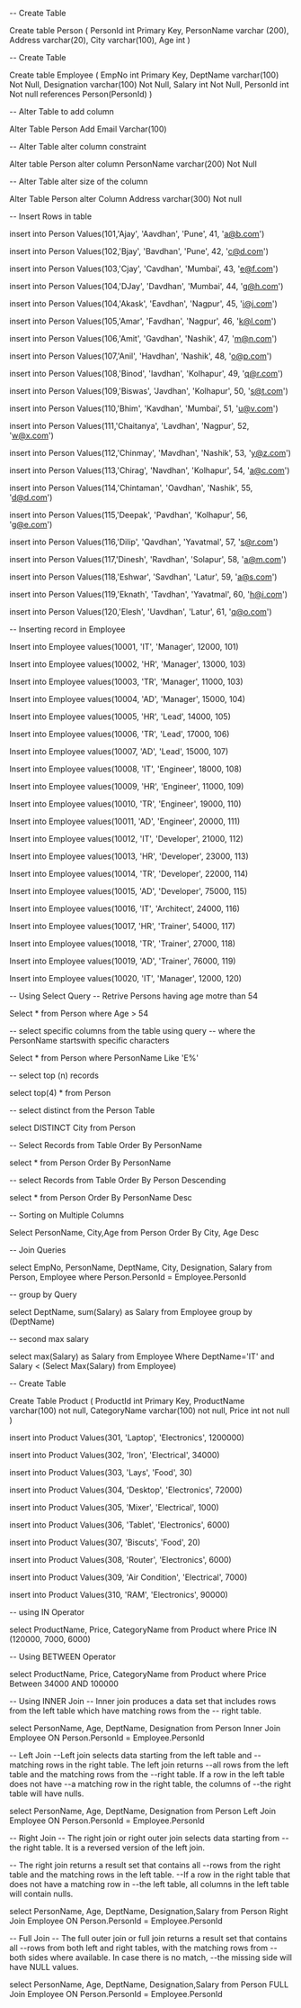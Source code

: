 -- Create Table


Create table Person (
  PersonId int Primary Key,
  PersonName varchar (200),
  Address varchar(20),
  City varchar(100),
  Age int
) 


-- Create Table

Create table Employee (
  EmpNo int Primary Key,
  DeptName varchar(100) Not Null,
  Designation varchar(100) Not Null,
  Salary int Not Null,
  PersonId int Not null references Person(PersonId) 
)

-- Alter Table to add column


Alter Table Person Add  Email Varchar(100)

-- Alter Table alter column constraint



Alter table Person alter column PersonName varchar(200) Not Null 

-- Alter Table alter size of the column


Alter Table Person alter Column Address varchar(300) Not null 

-- Insert Rows in table


insert into Person Values(101,'Ajay', 'Aavdhan', 'Pune', 41, 'a@b.com') 

insert into Person Values(102,'Bjay', 'Bavdhan', 'Pune', 42, 'c@d.com') 

insert into Person Values(103,'Cjay', 'Cavdhan', 'Mumbai', 43, 'e@f.com') 

insert into Person Values(104,'DJay', 'Davdhan', 'Mumbai', 44, 'g@h.com') 

insert into Person Values(104,'Akask', 'Eavdhan', 'Nagpur', 45, 'i@j.com') 

insert into Person Values(105,'Amar', 'Favdhan', 'Nagpur', 46, 'k@l.com') 

insert into Person Values(106,'Amit', 'Gavdhan', 'Nashik', 47, 'm@n.com') 

insert into Person Values(107,'Anil', 'Havdhan', 'Nashik', 48, 'o@p.com') 

insert into Person Values(108,'Binod', 'Iavdhan', 'Kolhapur', 49, 'q@r.com') 

insert into Person Values(109,'Biswas', 'Javdhan', 'Kolhapur', 50, 's@t.com') 

insert into Person Values(110,'Bhim', 'Kavdhan', 'Mumbai', 51, 'u@v.com') 

insert into Person Values(111,'Chaitanya', 'Lavdhan', 'Nagpur', 52, 'w@x.com') 

insert into Person Values(112,'Chinmay', 'Mavdhan', 'Nashik', 53, 'y@z.com') 

insert into Person Values(113,'Chirag', 'Navdhan', 'Kolhapur', 54, 'a@c.com') 

insert into Person Values(114,'Chintaman', 'Oavdhan', 'Nashik', 55, 'd@d.com') 

insert into Person Values(115,'Deepak', 'Pavdhan', 'Kolhapur', 56, 'g@e.com') 

insert into Person Values(116,'Dilip', 'Qavdhan', 'Yavatmal', 57, 's@r.com') 

insert into Person Values(117,'Dinesh', 'Ravdhan', 'Solapur', 58, 'a@m.com') 

insert into Person Values(118,'Eshwar', 'Savdhan', 'Latur', 59, 'a@s.com') 

insert into Person Values(119,'Eknath', 'Tavdhan', 'Yavatmal', 60, 'h@i.com') 

insert into Person Values(120,'Elesh', 'Uavdhan', 'Latur', 61, 'q@o.com') 



-- Inserting record in Employee

Insert into Employee values(10001, 'IT', 'Manager', 12000, 101)

Insert into Employee values(10002, 'HR', 'Manager', 13000, 103)

Insert into Employee values(10003, 'TR', 'Manager', 11000, 103)

Insert into Employee values(10004, 'AD', 'Manager', 15000, 104)

Insert into Employee values(10005, 'HR', 'Lead', 14000, 105)

Insert into Employee values(10006, 'TR', 'Lead', 17000, 106)

Insert into Employee values(10007, 'AD', 'Lead', 15000, 107)

Insert into Employee values(10008, 'IT', 'Engineer', 18000, 108)

Insert into Employee values(10009, 'HR', 'Engineer', 11000, 109)

Insert into Employee values(10010, 'TR', 'Engineer', 19000, 110)

Insert into Employee values(10011, 'AD', 'Engineer', 20000, 111)

Insert into Employee values(10012, 'IT', 'Developer', 21000, 112)

Insert into Employee values(10013, 'HR', 'Developer', 23000, 113)

Insert into Employee values(10014, 'TR', 'Developer', 22000, 114)

Insert into Employee values(10015, 'AD', 'Developer', 75000, 115)

Insert into Employee values(10016, 'IT', 'Architect', 24000, 116)

Insert into Employee values(10017, 'HR', 'Trainer', 54000, 117)

Insert into Employee values(10018, 'TR', 'Trainer', 27000, 118)

Insert into Employee values(10019, 'AD', 'Trainer', 76000, 119)

Insert into Employee values(10020, 'IT', 'Manager', 12000, 120)


-- Using Select Query
-- Retrive Persons having age motre than 54


Select * from Person
where Age > 54

-- select specific columns from the table using query
-- where the PersonName startswith specific characters


Select * from Person
where PersonName Like 'E%' 


-- select top (n) records


select top(4) * from Person

-- select distinct from the Person Table


select DISTINCT City  from Person

-- Select Records from Table Order By PersonName


select * from Person Order By PersonName

-- select Records from Table Order By Person Descending


select * from Person Order By PersonName Desc

-- Sorting on Multiple Columns


Select PersonName, City,Age from Person
Order By City,
Age Desc

-- Join Queries

select EmpNo, PersonName, DeptName, City, Designation,  Salary
from Person, Employee
where Person.PersonId = Employee.PersonId

-- group by Query 


select DeptName, sum(Salary) as Salary 
from Employee
group by (DeptName)

-- second max salary


select  max(Salary) as Salary 
from Employee
Where DeptName='IT' and Salary < (Select Max(Salary) from Employee)

-- Create Table


Create Table Product (
  ProductId int Primary Key,
  ProductName varchar(100) not null,
  CategoryName varchar(100) not null,
  Price int not null
)

insert into Product Values(301, 'Laptop', 'Electronics', 1200000)

insert into Product Values(302, 'Iron', 'Electrical', 34000)

insert into Product Values(303, 'Lays', 'Food', 30)

insert into Product Values(304, 'Desktop', 'Electronics', 72000)

insert into Product Values(305, 'Mixer', 'Electrical', 1000)

insert into Product Values(306, 'Tablet', 'Electronics', 6000)

insert into Product Values(307, 'Biscuts', 'Food', 20)

insert into Product Values(308, 'Router', 'Electronics', 6000)

insert into Product Values(309, 'Air Condition', 'Electrical', 7000)

insert into Product Values(310, 'RAM', 'Electronics', 90000)


-- using IN Operator


select ProductName, Price, CategoryName
from Product
where Price IN (120000, 7000, 6000)

-- Using BETWEEN Operator


select ProductName, Price, CategoryName
from Product
where Price Between 34000 AND 100000

--  Using INNER Join
-- Inner join produces a data set that includes rows from the left table which have matching rows from the 
-- right table.


select PersonName, Age, DeptName, Designation
from Person
Inner Join Employee 
ON
Person.PersonId = Employee.PersonId

-- Left Join
--Left join selects data starting from the left table and 
--matching rows in the right table. The left join returns 
--all rows from the left table and the matching rows from the 
--right table. If a row in the left table does not have 
--a matching row in the right table, the columns of 
--the right table will have nulls.


select PersonName, Age, DeptName, Designation
from Person
Left Join Employee 
ON
Person.PersonId = Employee.PersonId

-- Right Join
-- The right join or right outer join selects data starting from 
--the right table. It is a reversed version of the left join.

-- The right join returns a result set that contains all 
--rows from the right table and the matching rows in the left table. 
--If a row in the right table that does not have a matching row in 
--the left table, all columns in the left table will contain nulls.


select PersonName, Age, DeptName, Designation,Salary
from Person
Right Join Employee 
ON
Person.PersonId = Employee.PersonId

-- Full Join
-- The full outer join or full join returns a result set that contains all 
--rows from both left and right tables, with the matching rows from 
--both sides where available. In case there is no match, 
--the missing side will have NULL values.


select PersonName, Age, DeptName, Designation,Salary
from Person
FULL Join Employee 
ON
Person.PersonId = Employee.PersonId
